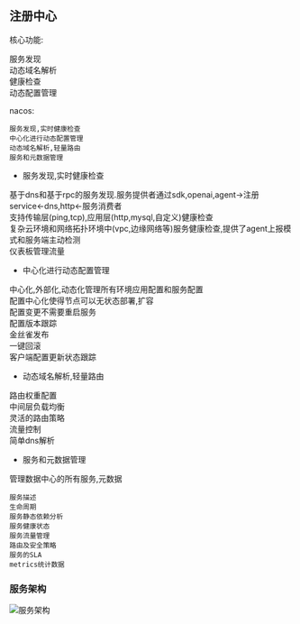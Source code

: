 ## 注册中心

核心功能:

服务发现    
动态域名解析    
健康检查    
动态配置管理    


nacos:

    服务发现,实时健康检查    
    中心化进行动态配置管理    
    动态域名解析,轻量路由    
    服务和元数据管理

- 服务发现,实时健康检查    

基于dns和基于rpc的服务发现.服务提供者通过sdk,openai,agent->注册service<-dns,http<-服务消费者    
支持传输层(ping,tcp),应用层(http,mysql,自定义)健康检查    
复杂云环境和网络拓扑环境中(vpc,边缘网络等)服务健康检查,提供了agent上报模式和服务端主动检测    
仪表板管理流量

- 中心化进行动态配置管理    

中心化,外部化,动态化管理所有环境应用配置和服务配置    
配置中心化使得节点可以无状态部署,扩容    
配置变更不需要重启服务    
配置版本跟踪    
金丝雀发布   
一键回滚    
客户端配置更新状态跟踪    

- 动态域名解析,轻量路由    

路由权重配置        
中间层负载均衡    
灵活的路由策略    
流量控制    
简单dns解析    

- 服务和元数据管理

管理数据中心的所有服务,元数据    

    服务描述    
    生命周期    
    服务静态依赖分析    
    服务健康状态    
    服务流量管理    
    路由及安全策略    
    服务的SLA    
    metrics统计数据    


### 服务架构

![服务架构](https://cdn.nlark.com/yuque/0/2019/jpeg/338441/1561217892717-1418fb9b-7faa-4324-87b9-f1740329f564.jpeg)















































